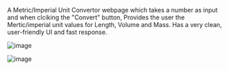 A Metric/Imperial Unit Convertor webpage which takes a number as input and when clciking the "Convert" button, Provides the user the Mertic/imperial unit values for Length, Volume and Mass.
Has a very clean, user-friendly UI and fast response.


![image](https://github.com/Ashwin-S-Nambiar/unit-convertor/assets/76719333/1608c0b5-a099-4efa-86cc-8784536f8356)


![image](https://github.com/Ashwin-S-Nambiar/unit-convertor/assets/76719333/8f827d8f-607b-4c16-8b54-2bb8dcf61fd4)
